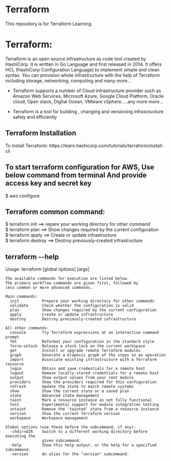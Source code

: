 # Terraform
This repository is for Terraform Learning.
<h1>Terraform:</h1>
Terraform is an open source infrastructure as code tool created by HashiCorp. It is written in Go Language and first released in 2014. It offers HCL (HashiCorp Configuration Language) to implement simple and clean syntax. You can provision whole infrastructure with the help of Terraform including storage, networking, computing and many more...

* Terraform supports a number of Cloud infrastructure provider such as Amazon Web Services, Microsoft Azure, Google Cloud Platform, Oracle cloud, Open stack, Digital Ocean, VMware vSphere.....any more more... 

* Terraform is a tool for building , changing and versioning infrasctucture safely and efficiently

<h2> Terraform Installation </h2>
To Install Terraform: https://learn.hashicorp.com/tutorials/terraform/install-cli 

<h2> To start terraform configuration for AWS, Use below command from terminal And provide access key and secret key </h2>
$ aws configure

<h2> Terraform common command: </h2> 
	$ terraform init  ==> repare your working directory for other command <br />
	$ terraform plan ==> Show changes required by the current configuration <br />
	$ terraform apply  ==> Create or update infrastructure <br />
  $ terraform destroy  ==> Destroy previously-created infrastructure <br />
<h2> terraform --help </h2>
		Usage: terraform [global options] <subcommand> [args]
	
	The available commands for execution are listed below.
	The primary workflow commands are given first, followed by
	less common or more advanced commands.
	
	Main commands:
	  init          Prepare your working directory for other commands
	  validate      Check whether the configuration is valid
	  plan          Show changes required by the current configuration
	  apply         Create or update infrastructure
	  destroy       Destroy previously-created infrastructure
	
	All other commands:
	  console       Try Terraform expressions at an interactive command prompt
	  fmt           Reformat your configuration in the standard style
	  force-unlock  Release a stuck lock on the current workspace
	  get           Install or upgrade remote Terraform modules
	  graph         Generate a Graphviz graph of the steps in an operation
	  import        Associate existing infrastructure with a Terraform resource
	  login         Obtain and save credentials for a remote host
	  logout        Remove locally-stored credentials for a remote host
	  output        Show output values from your root module
	  providers     Show the providers required for this configuration
	  refresh       Update the state to match remote systems
	  show          Show the current state or a saved plan
	  state         Advanced state management
	  taint         Mark a resource instance as not fully functional
	  test          Experimental support for module integration testing
	  untaint       Remove the 'tainted' state from a resource instance
	  version       Show the current Terraform version
	  workspace     Workspace management
	
	Global options (use these before the subcommand, if any):
	  -chdir=DIR    Switch to a different working directory before executing the
	                given subcommand.
	  -help         Show this help output, or the help for a specified subcommand.
	  -version      An alias for the "version" subcommand.
